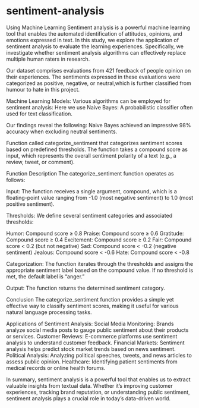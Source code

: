 # sentiment-analysis
Using Machine Learning
Sentiment analysis is a powerful machine learning tool that enables the automated identification of attitudes, opinions, and emotions expressed in text. 
In this study, we explore the application of sentiment analysis to evaluate the learning experiences. 
Specifically, we investigate whether sentiment analysis algorithms can effectively replace multiple human raters in research.

Our dataset comprises evaluations from 421 feedback of people opinion on their experiences. 
The sentiments expressed in these evaluations were categorized as positive, negative, or neutral,which is further classified from humour to hate in this project.

Machine Learning Models: Various algorithms can be employed for sentiment analysis:
Here we use Naive Bayes: A probabilistic classifier often used for text classification.

Our findings reveal the following:
Naive Bayes achieved an impressive 98% accuracy when excluding neutral sentiments.

Function called categorize_sentiment that categorizes sentiment scores based on predefined thresholds. 
The function takes a compound score as input, which represents the overall sentiment polarity of a text (e.g., a review, tweet, or comment).

Function Description
The categorize_sentiment function operates as follows:

Input: The function receives a single argument, compound, which is a floating-point value ranging from -1.0 (most negative sentiment) to 1.0 (most positive sentiment).

Thresholds: We define several sentiment categories and associated thresholds:

Humor: Compound score ≥ 0.8
Praise: Compound score ≥ 0.6
Gratitude: Compound score ≥ 0.4
Excitement: Compound score ≥ 0.2
Fair: Compound score < 0.2 (but not negative)
Sad: Compound score < -0.2 (negative sentiment)
Jealous: Compound score < -0.6
Hate: Compound score < -0.8

Categorization: The function iterates through the thresholds and assigns the appropriate sentiment label based on the compound value. If no threshold is met, the default label is “anger.”

Output: The function returns the determined sentiment category.

Conclusion
The categorize_sentiment function provides a simple yet effective way to classify sentiment scores, making it useful for various natural language processing tasks.

Applications of Sentiment Analysis:
Social Media Monitoring: Brands analyze social media posts to gauge public sentiment about their products or services.
Customer Reviews: E-commerce platforms use sentiment analysis to understand customer feedback.
Financial Markets: Sentiment analysis helps predict stock market trends based on news sentiment.
Political Analysis: Analyzing political speeches, tweets, and news articles to assess public opinion.
Healthcare: Identifying patient sentiments from medical records or online health forums.

In summary, sentiment analysis is a powerful tool that enables us to extract valuable insights from textual data.
Whether it’s improving customer experiences, tracking brand reputation, or understanding public sentiment, sentiment analysis plays a crucial role in today’s data-driven world.

